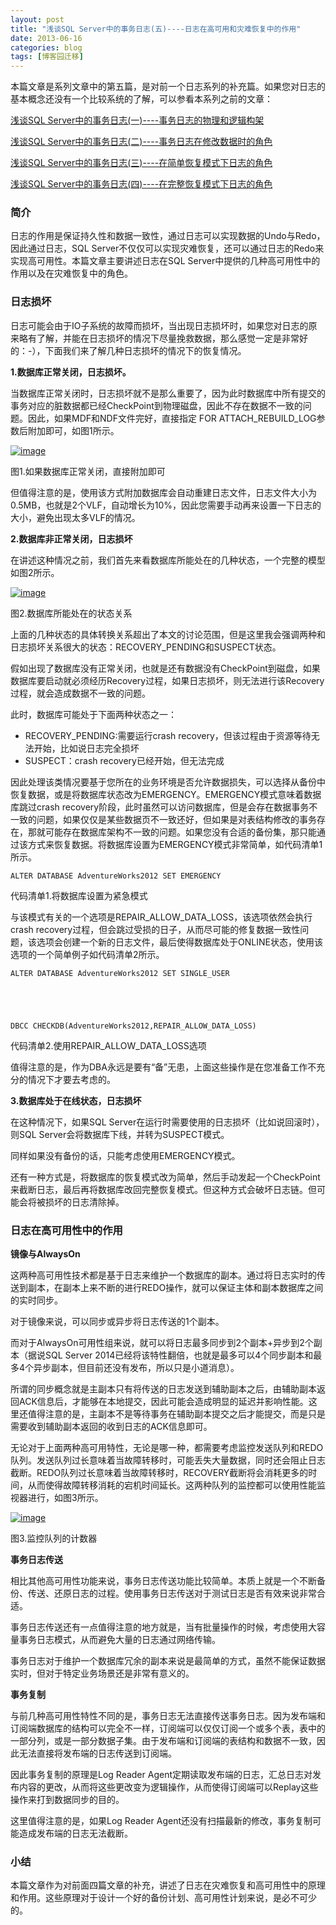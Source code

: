 ```yaml
---
layout: post
title: "浅谈SQL Server中的事务日志(五)----日志在高可用和灾难恢复中的作用"
date: 2013-06-16
categories: blog
tags: [博客园迁移]
---
```


本篇文章是系列文章中的第五篇，是对前一个日志系列的补充篇。如果您对日志的基本概念还没有一个比较系统的了解，可以参看本系列之前的文章：

[浅谈SQL Server中的事务日志\(一\)----事务日志的物理和逻辑构架](http://www.cnblogs.com/CareySon/archive/2012/02/13/2349751.html)

[浅谈SQL Server中的事务日志\(二\)----事务日志在修改数据时的角色](http://www.cnblogs.com/CareySon/archive/2012/02/14/2351149.html)

[浅谈SQL Server中的事务日志\(三\)----在简单恢复模式下日志的角色](http://www.cnblogs.com/CareySon/archive/2012/02/17/2355200.html)

[浅谈SQL Server中的事务日志\(四\)----在完整恢复模式下日志的角色](http://www.cnblogs.com/CareySon/archive/2012/02/23/2364572.html)

### 简介

日志的作用是保证持久性和数据一致性，通过日志可以实现数据的Undo与Redo，因此通过日志，SQL Server不仅仅可以实现灾难恢复，还可以通过日志的Redo来实现高可用性。本篇文章主要讲述日志在SQL Server中提供的几种高可用性中的作用以及在灾难恢复中的角色。

### 日志损坏

日志可能会由于IO子系统的故障而损坏，当出现日志损坏时，如果您对日志的原来略有了解，并能在日志损坏的情况下尽量挽救数据，那么感觉一定是非常好的：-），下面我们来了解几种日志损坏的情况下的恢复情况。

**1.数据库正常关闭，日志损坏。**

当数据库正常关闭时，日志损坏就不是那么重要了，因为此时数据库中所有提交的事务对应的脏数据都已经CheckPoint到物理磁盘，因此不存在数据不一致的问题。因此，如果MDF和NDF文件完好，直接指定 FOR ATTACH\_REBUILD\_LOG参数后附加即可，如图1所示。

[![image](https://cdn.jsdelivr.net/gh/careyson/careyson.github.io@main/assets/images/2013-06-16-sql-server/sql-server-16131756-65d33a8a347c43adaf81896496f02e0d.png)](//images0.cnblogs.com/blog/35368/201306/16131756-46389d89ac214a4d9f976aeef9bf4009.png)

图1.如果数据库正常关闭，直接附加即可

但值得注意的是，使用该方式附加数据库会自动重建日志文件，日志文件大小为0.5MB，也就是2个VLF，自动增长为10%，因此您需要手动再来设置一下日志的大小，避免出现太多VLF的情况。

**2.数据库非正常关闭，日志损坏**

在讲述这种情况之前，我们首先来看数据库所能处在的几种状态，一个完整的模型如图2所示。

[![image](https://cdn.jsdelivr.net/gh/careyson/careyson.github.io@main/assets/images/2013-06-16-sql-server/sql-server-16131804-8a26d27b2fcf4ec78df5a1899caa0568.png)](//images0.cnblogs.com/blog/35368/201306/16131759-e4b1250913b64f0ba562e310339b549b.png)

图2.数据库所能处在的状态关系

上面的几种状态的具体转换关系超出了本文的讨论范围，但是这里我会强调两种和日志损坏关系很大的状态：RECOVERY\_PENDING和SUSPECT状态。

假如出现了数据库没有正常关闭，也就是还有数据没有CheckPoint到磁盘，如果数据库要启动就必须经历Recovery过程，如果日志损坏，则无法进行该Recovery过程，就会造成数据不一致的问题。

此时，数据库可能处于下面两种状态之一：

  * RECOVERY\_PENDING:需要运行crash recovery，但该过程由于资源等待无法开始，比如说日志完全损坏
  * SUSPECT：crash recovery已经开始，但无法完成



因此处理该类情况要基于您所在的业务环境是否允许数据损失，可以选择从备份中恢复数据，或是将数据库状态改为EMERGENCY。EMERGENCY模式意味着数据库跳过crash recovery阶段，此时虽然可以访问数据库，但是会存在数据事务不一致的问题，如果仅仅是某些数据页不一致还好，但如果是对表结构修改的事务存在，那就可能存在数据库架构不一致的问题。如果您没有合适的备份集，那只能通过该方式来恢复数据。将数据库设置为EMERGENCY模式非常简单，如代码清单1所示。
    
    
    ALTER DATABASE AdventureWorks2012 SET EMERGENCY

代码清单1.将数据库设置为紧急模式

与该模式有关的一个选项是REPAIR\_ALLOW\_DATA\_LOSS，该选项依然会执行crash recovery过程，但会跳过受损的日子，从而尽可能的修复数据一致性问题，该选项会创建一个新的日志文件，最后使得数据库处于ONLINE状态，使用该选项的一个简单例子如代码清单2所示。
    
    
    ALTER DATABASE AdventureWorks2012 SET SINGLE_USER
    
    
     
    
    
    DBCC CHECKDB(AdventureWorks2012,REPAIR_ALLOW_DATA_LOSS)

代码清单2.使用REPAIR\_ALLOW\_DATA\_LOSS选项

值得注意的是，作为DBA永远是要有“备”无患，上面这些操作是在您准备工作不充分的情况下才要去考虑的。

**3.数据库处于在线状态，日志损坏**

在这种情况下，如果SQL Server在运行时需要使用的日志损坏（比如说回滚时），则SQL Server会将数据库下线，并转为SUSPECT模式。

同样如果没有备份的话，只能考虑使用EMERGENCY模式。

还有一种方式是，将数据库的恢复模式改为简单，然后手动发起一个CheckPoint来截断日志，最后再将数据库改回完整恢复模式。但这种方式会破坏日志链。但可能会将被损坏的日志清除掉。

### 日志在高可用性中的作用

**镜像与AlwaysOn**

这两种高可用性技术都是基于日志来维护一个数据库的副本。通过将日志实时的传送到副本，在副本上来不断的进行REDO操作，就可以保证主体和副本数据库之间的实时同步。

对于镜像来说，可以同步或异步将日志传送的1个副本。

而对于AlwaysOn可用性组来说，就可以将日志最多同步到2个副本+异步到2个副本（据说SQL Server 2014已经将该特性翻倍，也就是最多可以4个同步副本和最多4个异步副本，但目前还没有发布，所以只是小道消息）。

所谓的同步概念就是主副本只有将传送的日志发送到辅助副本之后，由辅助副本返回ACK信息后，才能够在本地提交，因此可能会造成明显的延迟并影响性能。这里还值得注意的是，主副本不是等待事务在辅助副本提交之后才能提交，而是只是需要收到辅助副本返回的收到日志的ACK信息即可。

无论对于上面两种高可用特性，无论是哪一种，都需要考虑监控发送队列和REDO队列。发送队列过长意味着当故障转移时，可能丢失大量数据，同时还会阻止日志截断。REDO队列过长意味着当故障转移时，RECOVERY截断将会消耗更多的时间，从而使得故障转移消耗的宕机时间延长。这两种队列的监控都可以使用性能监视器进行，如图3所示。

[![image](https://cdn.jsdelivr.net/gh/careyson/careyson.github.io@main/assets/images/2013-06-16-sql-server/sql-server-16131808-7b0879f4cd1b4da6a4a4038bf726db33.png)](//images0.cnblogs.com/blog/35368/201306/16131807-ec24a135f1a34bceb68e6144586e4e5d.png)

图3.监控队列的计数器

**事务日志传送**

相比其他高可用性功能来说，事务日志传送功能比较简单。本质上就是一个不断备份、传送、还原日志的过程。使用事务日志传送对于测试日志是否有效来说非常合适。

事务日志传送还有一点值得注意的地方就是，当有批量操作的时候，考虑使用大容量事务日志模式，从而避免大量的日志通过网络传输。

事务日志对于维护一个数据库冗余的副本来说是最简单的方式，虽然不能保证数据实时，但对于特定业务场景还是非常有意义的。

**事务复制**

与前几种高可用性特性不同的是，事务日志无法直接传送事务日志。因为发布端和订阅端数据库的结构可以完全不一样，订阅端可以仅仅订阅一个或多个表，表中的一部分列，或是一部分数据子集。由于发布端和订阅端的表结构和数据不一致，因此无法直接将发布端的日志传送到订阅端。

因此事务复制的原理是Log Reader Agent定期读取发布端的日志，汇总日志对发布内容的更改，从而将这些更改变为逻辑操作，从而使得订阅端可以Replay这些操作来打到数据同步的目的。

这里值得注意的是，如果Log Reader Agent还没有扫描最新的修改，事务复制可能造成发布端的日志无法截断。

### 小结

本篇文章作为对前面四篇文章的补充，讲述了日志在灾难恢复和高可用性中的原理和作用。这些原理对于设计一个好的备份计划、高可用性计划来说，是必不可少的。
